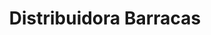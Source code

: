 ---
title: "Distribuidora Barracas"
url: /ciudad-autonoma-de-buenos-aires/distribuidora-barracas/
shop: general
---